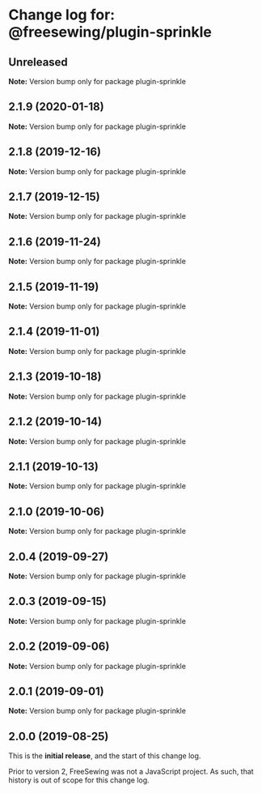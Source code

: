 # Change log for: @freesewing/plugin-sprinkle


## Unreleased

**Note:** Version bump only for package plugin-sprinkle


## 2.1.9 (2020-01-18)

**Note:** Version bump only for package plugin-sprinkle


## 2.1.8 (2019-12-16)

**Note:** Version bump only for package plugin-sprinkle


## 2.1.7 (2019-12-15)

**Note:** Version bump only for package plugin-sprinkle


## 2.1.6 (2019-11-24)

**Note:** Version bump only for package plugin-sprinkle


## 2.1.5 (2019-11-19)

**Note:** Version bump only for package plugin-sprinkle


## 2.1.4 (2019-11-01)

**Note:** Version bump only for package plugin-sprinkle


## 2.1.3 (2019-10-18)

**Note:** Version bump only for package plugin-sprinkle


## 2.1.2 (2019-10-14)

**Note:** Version bump only for package plugin-sprinkle


## 2.1.1 (2019-10-13)

**Note:** Version bump only for package plugin-sprinkle


## 2.1.0 (2019-10-06)

**Note:** Version bump only for package plugin-sprinkle


## 2.0.4 (2019-09-27)

**Note:** Version bump only for package plugin-sprinkle


## 2.0.3 (2019-09-15)

**Note:** Version bump only for package plugin-sprinkle


## 2.0.2 (2019-09-06)

**Note:** Version bump only for package plugin-sprinkle


## 2.0.1 (2019-09-01)

**Note:** Version bump only for package plugin-sprinkle




## 2.0.0 (2019-08-25)

This is the **initial release**, and the start of this change log.

Prior to version 2, FreeSewing was not a JavaScript project.
As such, that history is out of scope for this change log.
